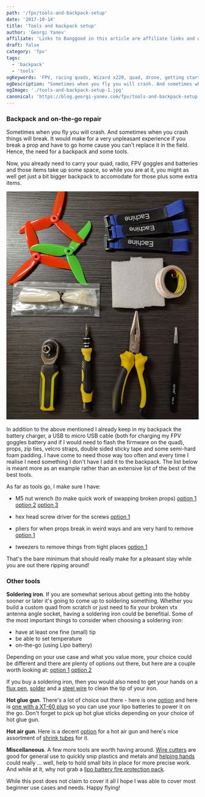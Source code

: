 ```yaml
---
path: '/fpv/tools-and-backpack-setup'
date: '2017-10-14'
title: 'Tools and backpack setup'
author: 'Georgi Yanev'
affiliate: 'Links to Banggood in this article are affiliate links and would support the blog if used to make a purchase.'
draft: false
category: 'fpv'
tags:
  - 'backpack'
  - 'tools'
ogKeywords: 'FPV, racing quads, Wizard x220, quad, drone, getting started, tools, m5 nut wrench, hex driver, pliers, tweezers, hot glue gun, hot air gun, soldering iron, flux, solder, wire cutters'
ogDescription: "Sometimes when you fly you will crash. And sometimes when you crash things will break. It would make for a very unpleasant experience if you break a prop and have to go home cause you can't replace it in the field. Hence, the need for a backpack and some tools."
ogImage: './tools-and-backpack-setup-1.jpg'
canonical: 'https://blog.georgi-yanev.com/fpv/tools-and-backpack-setup'
---
```


### Backpack and on-the-go repair

Sometimes when you fly you will crash. And sometimes when you crash things will break. It would make for a very unpleasant experience if you break a prop and have to go home cause you can't replace it in the field. Hence, the need for a backpack and some tools.

Now, you already need to carry your quad, radio, FPV goggles and batteries and those items take up some space, so while you are at it, you might as well get just a bit bigger backpack to accomodate for those plus some extra items.

![All quad backpack tools](tools-and-backpack-setup-1.jpg)

In addition to the above mentioned I already keep in my backpack the battery charger, a USB to micro USB cable (both for charging my FPV goggles battery and if I would need to flash the firmware on the quad), props, zip ties, velcro straps, double sided sticky tape and some semi-hard foam padding. I have come to need those way too often and every time I realise I need something I don't have I add it to the backpack. The list below is meant more as an example rather than an extensive list of the best of the best tools.

As far as tools go, I make sure I have:

- M5 nut wrench (to make quick work of swapping broken props) [option 1][1] [option 2][2] [option 3][3]

- hex head screw driver for the screws [option 1][4]

- pliers for when props break in weird ways and are very hard to remove [option 1][5]

- tweezers to remove things from tight places [option 1][6]

That's the bare minimum that should really make for a pleasant stay while you are out there ripping around!

### Other tools

<strong>Soldering iron</strong>. If you are somewhat serious about getting into the hobby sooner or later it's going to come up to soldering something. Whether you build a custom quad from scratch or just need to fix your broken vtx antenna angle socket, having a soldering iron could be benefitial. Some of the most important things to consider when choosing a soldering iron:

- have at least one fine (small) tip
- be able to set temperature
- on-the-go (using Lipo battery)

Depending on your use case and what you value more, your choice could be different and there are plenty of options out there, but here are a couple worth looking at: [option 1][7] [option 2][8]

If you buy a soldering iron, then you would also need to get your hands on a [flux pen][9], [solder][10] and a [steel wire][11] to clean the tip of your iron.

<strong>Hot glue gun</strong>. There's a lot of choice out there - here is one [option][12] and here is [one with a XT-60 plug][13] so you can use your lipo batteries to power it on the go. Don't forget to pick up hot glue sticks depending on your choice of hot glue gun.

<strong>Hot air gun</strong>. Here is a decent [option][14] for a hot air gun and here's nice assortment of [shrink tubes][15] for it.

<strong>Miscellaneous</strong>. A few more tools are worth having around. [Wire cutters][16] are good for general use to quickly snip plastics and metals and [helping hands][17] could really ... well, help to hold small bits in place for more precise work. And while at it, why not grab a [lipo battery fire protection pack][18].

While this post does not claim to cover it all I hope I was able to cover most beginner use cases and needs. Happy flying!

[0]: Linkslist
[1]: https://bit.ly/drone-prop-wrench
[2]: https://bit.ly/drone-prop-wrench-2
[3]: https://bit.ly/drone-prop-wrench-3
[4]: https://bit.ly/drillpro-set
[5]: https://bit.ly/long-nose-pliers
[6]: https://bit.ly/tweezer-set
[7]: https://bit.ly/ts100-soldering-iron
[8]: https://bit.ly/cheap-soldering-station
[9]: https://bit.ly/flux-pen
[10]: https://bit.ly/solder-resin-core
[11]: https://bit.ly/soldering-cleaning-copper-wire
[12]: https://bit.ly/hot-glue-gun
[13]: https://bit.ly/hot-glue-gun-2
[14]: https://bit.ly/hot-air-gun
[15]: https://bit.ly/shrink-tube
[16]: https://bit.ly/cheap-wire-cutters
[17]: https://bit.ly/cheap-helping-hands
[18]: https://bit.ly/lipo-battery-bag
